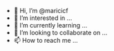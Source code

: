 - 👋 Hi, I’m @maricicf
- 👀 I’m interested in ...
- 🌱 I’m currently learning ...
- 💞️ I’m looking to collaborate on ...
- 📫 How to reach me ...

<!---
maricicf/maricicf is a ✨ special ✨ repository because its `README.md` (this file) appears on your GitHub profile.
You can click the Preview link to take a look at your changes.
--->
